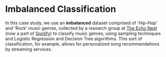 # Imbalanced Classification

In this case study, we use an **imbalanced** dataset comprised of 'Hip-Hop' and 'Rock' music genres, collected by a research group at [The Echo Nest](https://en.wikipedia.org/wiki/The_Echo_Nest) (now a part of [Spotify](https://en.wikipedia.org/wiki/Spotify)) to classify music genres, using sampling techniques and Logistic Regression and Decision Tree algorithms. This sort of classification, for example, allows for personalized song recommendations by streaming services.  
